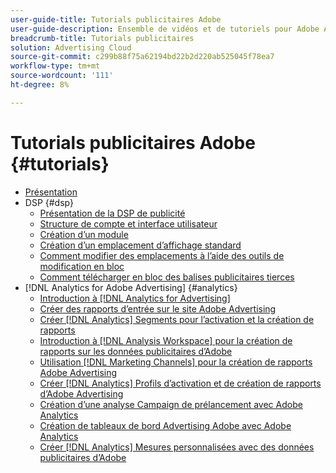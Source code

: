 ```yaml
---
user-guide-title: Tutorials publicitaires Adobe
user-guide-description: Ensemble de vidéos et de tutoriels pour Adobe Advertising.
breadcrumb-title: Tutorials publicitaires
solution: Advertising Cloud
source-git-commit: c299b88f75a62194bd22b2d220ab525045f78ea7
workflow-type: tm+mt
source-wordcount: '111'
ht-degree: 8%

---
```



# Tutorials publicitaires Adobe {#tutorials}

+ [Présentation](overview.md)
+ DSP {#dsp}
   + [Présentation de la DSP de publicité](/help/dsp/intro.md)
   + [Structure de compte et interface utilisateur](/help/dsp/ui.md)
   + [Création d’un module](/help/dsp/package-create.md)
   + [Création d’un emplacement d’affichage standard](/help/dsp/placement-create.md)
   + [Comment modifier des emplacements à l’aide des outils de modification en bloc](/help/dsp/bulk-edit-placement-tools.md)
   + [Comment télécharger en bloc des balises publicitaires tierces](/help/dsp/bulk-upload-third-party-ad-tags.md)
+ [!DNL Analytics for Adobe Advertising] {#analytics}
   + [Introduction à [!DNL Analytics for Advertising]](/help/integrations/analytics/intro-a4adc.md)
   + [Créer des rapports d’entrée sur le site Adobe Advertising](/help/integrations/analytics/analytics-site-entry-a4adc.md)
   + [Créer [!DNL Analytics] Segments pour l’activation et la création de rapports](/help/integrations/analytics/analytics-segments-a4adc.md)
   + [Introduction à [!DNL Analysis Workspace] pour la création de rapports sur les données publicitaires d’Adobe](/help/integrations/analytics/analytics-analysis-workspace-a4adc.md)
   + [Utilisation [!DNL Marketing Channels] pour la création de rapports Adobe Advertising](/help/integrations/analytics/analytics-reporting-a4adc.md)
   + [Créer [!DNL Analytics] Profils d’activation et de création de rapports d’Adobe Advertising](/help/integrations/analytics/analytics-profiles-a4adc.md)
   + [Création d’une analyse Campaign de prélancement avec Adobe Analytics](/help/integrations/analytics/analytics-pre-launch-a4adc.md)
   + [Création de tableaux de bord Advertising Adobe avec Adobe Analytics](/help/integrations/analytics/analytics-dashboards-a4adc.md)
   + [Créer [!DNL Analytics] Mesures personnalisées avec des données publicitaires d’Adobe](/help/integrations/analytics/analytics-custom-metrics-a4adc.md)

<!-- Add to DSP chapter once the videos are complete:
  + [How to Create a Placement](/help/dsp/placement-create.md)
  + [Placement Targeting Capabilities](/help/dsp/placement-targeting.md)
  + [Audience Libraries and Applying Behavioral Targeting](/help/dsp/audience-libraries.md)
-->

<!-- If I move the "Analytics for Advertising chapter into a larger Integrations chapter, then I'll need to set up redirects by copying a CSV file into this repo and populating it for those legacy file names. -->